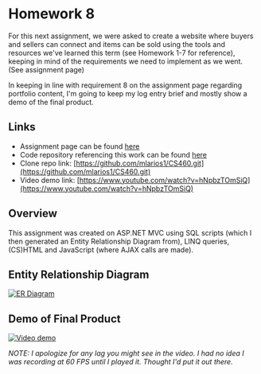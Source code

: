 # Homework 8

For this next assignment, we were asked to create a website where buyers and sellers can connect and items can be sold using the tools and resources we've learned this term (see Homework 1-7 for reference), keeping in mind of the requirements we need to implement as we went. (See assignment page)

In keeping in line with requirement 8 on the assignment page regarding portfolio content, I'm going to keep my log entry brief and mostly show a demo of the final product.

## Links

* Assignment page can be found [here](http://www.wou.edu/~morses/classes/cs46x/assignments/HW8_1819.html)
* Code repository referencing this work can be found [here](https://github.com/mlarios1/CS460/tree/master/hw8)
* Clone repo link: [https://github.com/mlarios1/CS460.git](https://github.com/mlarios1/CS460.git)
* Video demo link: [https://www.youtube.com/watch?v=hNpbzTOmSiQ](https://www.youtube.com/watch?v=hNpbzTOmSiQ)

## Overview

This assignment was created on ASP.NET MVC using SQL scripts (which I then generated an Entity Relationship Diagram from), LINQ queries, (CS)HTML and JavaScript (where AJAX calls are made).

## Entity Relationship Diagram

[![ER Diagram](https://mlarios1.github.io/mlarios1.github.io/CS460/HW8/ERDiagram.PNG)](https://mlarios1.github.io/mlarios1.github.io/CS460/HW8/ERDiagram.PNG)

## Demo of Final Product

[![Video demo](https://mlarios1.github.io/mlarios1.github.io/CS460/HW8/Website.PNG)](https://www.youtube.com/watch?v=hNpbzTOmSiQ)

_NOTE: I apologize for any lag you might see in the video. I had no idea I was recording at 60 FPS until I played it. Thought I'd put it out there._
